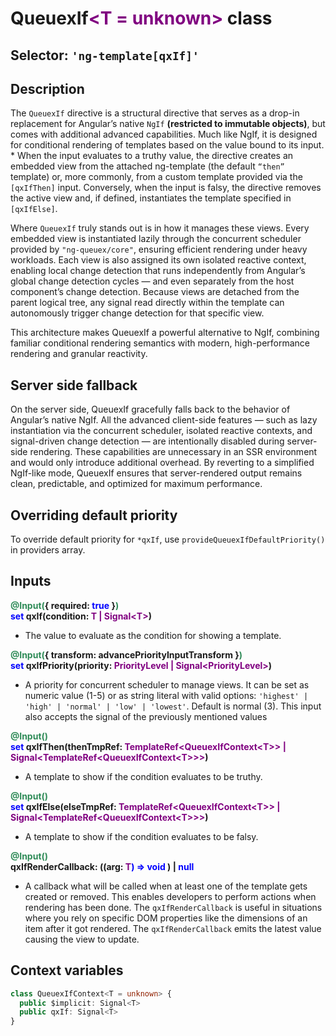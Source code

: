 # QueuexIf<span style="color: purple">\<T = unknown></span> class

## Selector: `'ng-template[qxIf]'`

## Description
The `QueuexIf` directive is a structural directive that serves as a drop-in replacement for Angular’s native `NgIf` **(restricted to immutable objects)**,
but comes with additional advanced capabilities. Much like NgIf, it is designed for conditional rendering of templates based on the value bound to its input.
 *
When the input evaluates to a truthy value, the directive creates an embedded view from the attached ng-template (the default `“then”` template) or, more commonly,
from a custom template provided via the `[qxIfThen]` input. Conversely, when the input is falsy, the directive removes the active view and, if defined,
instantiates the template specified in `[qxIfElse]`.

Where `QueuexIf` truly stands out is in how it manages these views. Every embedded view is instantiated lazily through the concurrent scheduler provided by `"ng-queuex/core"`,
ensuring efficient rendering under heavy workloads. Each view is also assigned its own isolated reactive context, enabling local change detection that runs independently from Angular’s
global change detection cycles — and even separately from the host component’s change detection. Because views are detached from the parent logical tree, any signal read
directly within the template can autonomously trigger change detection for that specific view.

This architecture makes QueuexIf a powerful alternative to NgIf, combining familiar conditional rendering semantics with modern, high-performance rendering and granular reactivity.

## Server side fallback

On the server side, QueuexIf gracefully falls back to the behavior of Angular’s native NgIf. All the advanced client-side features — such as lazy
instantiation via the concurrent scheduler, isolated reactive contexts, and signal-driven change detection — are intentionally disabled during server-side rendering.
These capabilities are unnecessary in an SSR environment and would only introduce additional overhead. By reverting to a simplified NgIf-like mode, QueuexIf ensures
that server-rendered output remains clean, predictable, and optimized for maximum performance.

## Overriding default priority
To override default priority for `*qxIf`, use `provideQueuexIfDefaultPriority()` in providers array. 

## Inputs

**<span style="color: seaGreen">@Input(</span>{ required: <span style="color: blue">true</span> }<span style="color: seaGreen">)</span><br>
<span style="color: blue">set</span> qxIf(condition: <span style="color: purple">T | Signal\<T></span>)**
  - The value to evaluate as the condition for showing a template.

**<span style="color: seaGreen">@Input(</span>{ transform: advancePriorityInputTransform }<span style="color: seaGreen">)</span><br>
<span style="color: blue">set</span> qxIfPriority(priority: <span style="color: purple"> PriorityLevel | Signal\<PriorityLevel></span>)**

  - A priority for concurrent scheduler to manage views. It can be set as numeric value (1-5) or as string literal with valid options: `'highest' | 'high' | 'normal' | 'low' | 'lowest'`. Default is normal (3). This input also accepts the signal of the previously mentioned values

**<span style="color: seaGreen">@Input()</span><br>
<span style="color: blue">set</span> qxIfThen(thenTmpRef: <span style="color: purple"> TemplateRef\<QueuexIfContext\<T>> | Signal\<TemplateRef\<QueuexIfContext\<T>>></span>)**
  - A template to show if the condition evaluates to be truthy.

**<span style="color: seaGreen">@Input()</span><br>
<span style="color: blue">set</span> qxIfElse(elseTmpRef: <span style="color: purple"> TemplateRef\<QueuexIfContext\<T>> | Signal\<TemplateRef\<QueuexIfContext\<T>>></span>)**
  - A template to show if the condition evaluates to be falsy.

**<span style="color: seaGreen">@Input()</span><br>
qxIfRenderCallback: ((arg: <span style="color: purple">T</span><span style="color: blue">) => void </span>) | <span style="color: blue">null</span>**
  - A callback what will be called when at least one of the template gets created or removed. This enables developers to perform actions when rendering has been done. The `qxIfRenderCallback` is useful in situations where you rely on specific DOM properties like the dimensions of an item after it got rendered. The `qxIfRenderCallback` emits the latest value causing the view to update.

## Context variables
```ts
class QueuexIfContext<T = unknown> {
  public $implicit: Signal<T>
  public qxIf: Signal<T>
}
```
